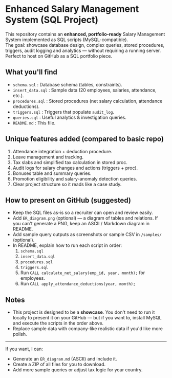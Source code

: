 # Enhanced Salary Management System (SQL Project)

This repository contains an **enhanced, portfolio-ready** Salary Management System implemented as SQL scripts (MySQL-compatible).  
The goal: showcase database design, complex queries, stored procedures, triggers, audit logging and analytics — without requiring a running server. Perfect to host on GitHub as a SQL portfolio piece.

## What you'll find
- `schema.sql`          : Database schema (tables, constraints).
- `insert_data.sql`     : Sample data (20 employees, salaries, attendance, etc.).
- `procedures.sql`      : Stored procedures (net salary calculation, attendance deductions).
- `triggers.sql`        : Triggers that populate `audit_log`.
- `queries.sql`         : Useful analytics & investigation queries.
- `README.md`           : This file.

## Unique features added (compared to basic repo)
1. Attendance integration + deduction procedure.  
2. Leave management and tracking.  
3. Tax slabs and simplified tax calculation in stored proc.  
4. Audit logs for salary changes and actions (triggers + proc).  
5. Bonuses table and summary queries.  
6. Promotion eligibility and salary-anomaly detection queries.  
7. Clear project structure so it reads like a case study.

## How to present on GitHub (suggested)
- Keep the SQL files as-is so a recruiter can open and review easily.
- Add `ER_diagram.png` (optional) — a diagram of tables and relations. If you can't generate a PNG, keep an ASCII / Markdown diagram in README.
- Add sample query outputs as screenshots or sample CSV in `/samples/` (optional).
- In README, explain how to run each script in order:
  1. `schema.sql`
  2. `insert_data.sql`
  3. `procedures.sql`
  4. `triggers.sql`
  5. Run `CALL calculate_net_salary(emp_id, year, month);` for employees.
  6. Run `CALL apply_attendance_deductions(year, month);`

## Notes
- This project is designed to be a **showcase**. You don't need to run it locally to present it on your GitHub — but if you want to, install MySQL and execute the scripts in the order above.
- Replace sample data with company-like realistic data if you'd like more polish.

--- 
If you want, I can:
- Generate an `ER_diagram.md` (ASCII) and include it.
- Create a ZIP of all files for you to download.
- Add more sample queries or adjust tax logic for your country.
